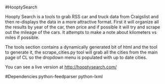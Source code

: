 #HooptySearch

Hoopty Search is a tools to grab RSS car and truck data from Craigslist and then re-displays the data in a more attractive format.  First it will organize all the results by year of the car, then price and if possible it will try and scrape out the mileage of the cars.  It attempts to make a note about kilometers vs miles if possible.


The tools section contains a dynamically generated bit of html and the tool to generate it, the scrape_cities.py tool will grab all the cities from the main page of CL so the dropdown menu is populated with up to date cities.


You can see a live version at http://hooptysearch.com/

#Dependencies
	python-feedparser
	python-lxml